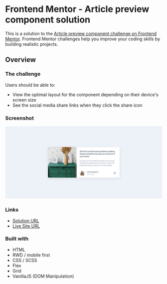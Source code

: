 # Frontend Mentor - Article preview component solution

This is a solution to the [Article preview component challenge on Frontend Mentor](https://www.frontendmentor.io/challenges/article-preview-component-dYBN_pYFT). Frontend Mentor challenges help you improve your coding skills by building realistic projects. 

## Overview

### The challenge

Users should be able to:

- View the optimal layout for the component depending on their device's screen size
- See the social media share links when they click the share icon

### Screenshot

![](images/screenshot.png)

### Links

- [Solution URL](https://github.com/tadrochlinski/article-previev-component)
- [Live Site URL](https://tadrochlinski.github.io/article-previev-component/)

### Built with

- HTML
- RWD / mobile first 
- CSS / SCSS
- Flex
- Grid
- VanillaJS (DOM Manipulation)